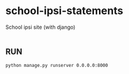# school-ipsi-statements
School ipsi site (with django)
<br/><br/>
## RUN
```bash
python manage.py runserver 0.0.0.0:8000
```
